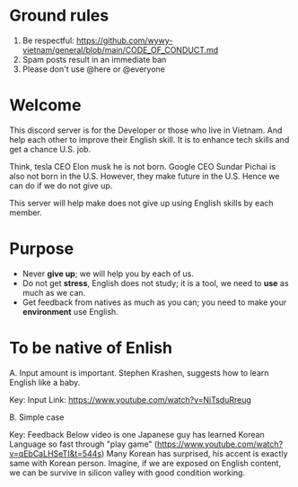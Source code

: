 # Ground rules 
1. Be respectful: https://github.com/wywy-vietnam/general/blob/main/CODE_OF_CONDUCT.md
2. Spam posts result in an immediate ban 
3. Please don't use @here or @everyone 

# Welcome 
This discord server is for the Developer or those who live in Vietnam. 
And help each other to improve their English skill. It is to enhance tech skills and get a chance U.S. job. 

Think, tesla CEO Elon musk he is not born. Google CEO Sundar Pichai is also not born in the U.S. However, they make future in the U.S. Hence we can do if we do not give up. 

This server will help make does not give up using English skills by each member.

# Purpose
- Never **give up**; we will help you by each of us.
- Do not get **stress**, English does not study; it is a tool, we need to **use** as much as we can.
- Get feedback from natives as much as you can; you need to make your **environment** use English. 

# To be native of Enlish
A. Input amount is important. Stephen Krashen, suggests how to learn English like a baby.

Key: Input 
Link: https://www.youtube.com/watch?v=NiTsduRreug

B. Simple case

Key: Feedback 
Below video is one Japanese guy has learned Korean Language so fast through "play game"
(https://www.youtube.com/watch?v=qEbCaLHSeTI&t=544s) 
Many Korean has surprised, his accent is exactly same with Korean person.
Imagine, if we are exposed on English content, we can be survive in silicon valley with good condition working.


